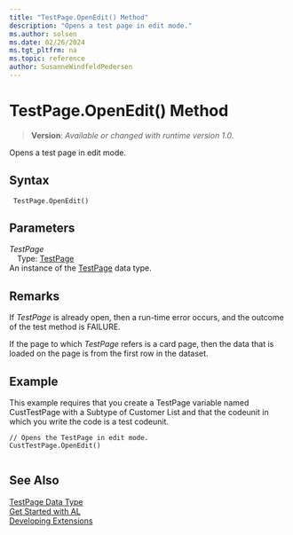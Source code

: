 ```yaml
---
title: "TestPage.OpenEdit() Method"
description: "Opens a test page in edit mode."
ms.author: solsen
ms.date: 02/26/2024
ms.tgt_pltfrm: na
ms.topic: reference
author: SusanneWindfeldPedersen
---
```

[//]: # (START>DO_NOT_EDIT)
[//]: # (IMPORTANT:Do not edit any of the content between here and the END>DO_NOT_EDIT.)
[//]: # (Any modifications should be made in the .xml files in the ModernDev repo.)
# TestPage.OpenEdit() Method
> **Version**: _Available or changed with runtime version 1.0._

Opens a test page in edit mode.


## Syntax
```AL
 TestPage.OpenEdit()
```
## Parameters
*TestPage*  
&emsp;Type: [TestPage](testpage-data-type.md)  
An instance of the [TestPage](testpage-data-type.md) data type.  


[//]: # (IMPORTANT: END>DO_NOT_EDIT)

## Remarks  
 If *TestPage* is already open, then a run-time error occurs, and the outcome of the test method is FAILURE.  
  
 If the page to which *TestPage* refers is a card page, then the data that is loaded on the page is from the first row in the dataset.  
  
## Example  
 This example requires that you create a TestPage variable named CustTestPage with a Subtype of Customer List and that the codeunit in which you write the code is a test codeunit.  
  
```al
// Opens the TestPage in edit mode.  
CustTestPage.OpenEdit()  
  
```

## See Also
[TestPage Data Type](testpage-data-type.md)  
[Get Started with AL](../../devenv-get-started.md)  
[Developing Extensions](../../devenv-dev-overview.md)